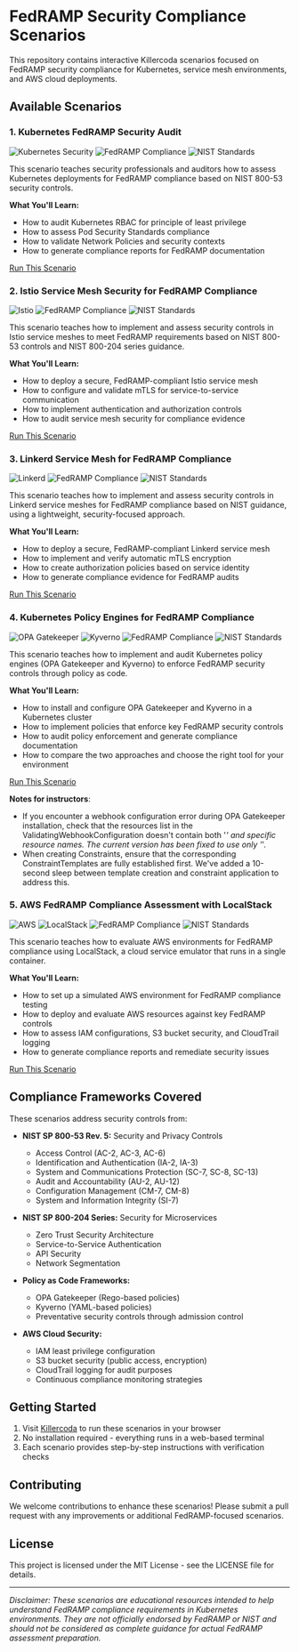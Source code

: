 # FedRAMP Security Compliance Scenarios

This repository contains interactive Killercoda scenarios focused on FedRAMP security compliance for Kubernetes, service mesh environments, and AWS cloud deployments.

## Available Scenarios

### 1. Kubernetes FedRAMP Security Audit

![Kubernetes Security](https://img.shields.io/badge/Kubernetes-Security-326CE5)
![FedRAMP Compliance](https://img.shields.io/badge/FedRAMP-Compliance-0078D6)
![NIST Standards](https://img.shields.io/badge/NIST-800--53-00BFFF)

This scenario teaches security professionals and auditors how to assess Kubernetes deployments for FedRAMP compliance based on NIST 800-53 security controls.

**What You'll Learn:**
- How to audit Kubernetes RBAC for principle of least privilege
- How to assess Pod Security Standards compliance 
- How to validate Network Policies and security contexts
- How to generate compliance reports for FedRAMP documentation

[Run This Scenario](https://killercoda.com/ethanolivertroy/scenario/kubernetes-fedramp-audit)

### 2. Istio Service Mesh Security for FedRAMP Compliance

![Istio](https://img.shields.io/badge/Istio-Service%20Mesh-466BB0)
![FedRAMP Compliance](https://img.shields.io/badge/FedRAMP-Compliance-0078D6)
![NIST Standards](https://img.shields.io/badge/NIST-800--204-00BFFF)

This scenario teaches how to implement and assess security controls in Istio service meshes to meet FedRAMP requirements based on NIST 800-53 controls and NIST 800-204 series guidance.

**What You'll Learn:**
- How to deploy a secure, FedRAMP-compliant Istio service mesh
- How to configure and validate mTLS for service-to-service communication
- How to implement authentication and authorization controls
- How to audit service mesh security for compliance evidence

[Run This Scenario](https://killercoda.com/ethanolivertroy/scenario/istio-fedramp-compliance)

### 3. Linkerd Service Mesh for FedRAMP Compliance

![Linkerd](https://img.shields.io/badge/Linkerd-Service%20Mesh-2BEDA7)
![FedRAMP Compliance](https://img.shields.io/badge/FedRAMP-Compliance-0078D6)
![NIST Standards](https://img.shields.io/badge/NIST-800--204-00BFFF)

This scenario teaches how to implement and assess security controls in Linkerd service meshes for FedRAMP compliance based on NIST guidance, using a lightweight, security-focused approach.

**What You'll Learn:**
- How to deploy a secure, FedRAMP-compliant Linkerd service mesh
- How to implement and verify automatic mTLS encryption
- How to create authorization policies based on service identity
- How to generate compliance evidence for FedRAMP audits

[Run This Scenario](https://killercoda.com/ethanolivertroy/scenario/linkerd-fedramp-compliance)

### 4. Kubernetes Policy Engines for FedRAMP Compliance

![OPA Gatekeeper](https://img.shields.io/badge/OPA-Gatekeeper-000000)
![Kyverno](https://img.shields.io/badge/Kyverno-Policy-2C90E8)
![FedRAMP Compliance](https://img.shields.io/badge/FedRAMP-Compliance-0078D6)
![NIST Standards](https://img.shields.io/badge/NIST-800--53-00BFFF)

This scenario teaches how to implement and audit Kubernetes policy engines (OPA Gatekeeper and Kyverno) to enforce FedRAMP security controls through policy as code.

**What You'll Learn:**
- How to install and configure OPA Gatekeeper and Kyverno in a Kubernetes cluster
- How to implement policies that enforce key FedRAMP security controls
- How to audit policy enforcement and generate compliance documentation
- How to compare the two approaches and choose the right tool for your environment

[Run This Scenario](https://killercoda.com/ethanolivertroy/scenario/kubernetes-policy-engines)

**Notes for instructors**: 
- If you encounter a webhook configuration error during OPA Gatekeeper installation, check that the resources list in the ValidatingWebhookConfiguration doesn't contain both '*' and specific resource names. The current version has been fixed to use only '*'.
- When creating Constraints, ensure that the corresponding ConstraintTemplates are fully established first. We've added a 10-second sleep between template creation and constraint application to address this.

### 5. AWS FedRAMP Compliance Assessment with LocalStack

![AWS](https://img.shields.io/badge/AWS-Cloud-FF9900)
![LocalStack](https://img.shields.io/badge/LocalStack-Testing-4D27AA)
![FedRAMP Compliance](https://img.shields.io/badge/FedRAMP-Compliance-0078D6)
![NIST Standards](https://img.shields.io/badge/NIST-800--53-00BFFF)

This scenario teaches how to evaluate AWS environments for FedRAMP compliance using LocalStack, a cloud service emulator that runs in a single container.

**What You'll Learn:**
- How to set up a simulated AWS environment for FedRAMP compliance testing
- How to deploy and evaluate AWS resources against key FedRAMP controls
- How to assess IAM configurations, S3 bucket security, and CloudTrail logging
- How to generate compliance reports and remediate security issues

[Run This Scenario](https://killercoda.com/ethanolivertroy/scenario/aws-fedramp-compliance)

## Compliance Frameworks Covered

These scenarios address security controls from:

- **NIST SP 800-53 Rev. 5:** Security and Privacy Controls
  - Access Control (AC-2, AC-3, AC-6)
  - Identification and Authentication (IA-2, IA-3)
  - System and Communications Protection (SC-7, SC-8, SC-13)
  - Audit and Accountability (AU-2, AU-12)
  - Configuration Management (CM-7, CM-8)
  - System and Information Integrity (SI-7)

- **NIST SP 800-204 Series:** Security for Microservices
  - Zero Trust Security Architecture 
  - Service-to-Service Authentication
  - API Security
  - Network Segmentation

- **Policy as Code Frameworks:**
  - OPA Gatekeeper (Rego-based policies)
  - Kyverno (YAML-based policies)
  - Preventative security controls through admission control
  
- **AWS Cloud Security:**
  - IAM least privilege configuration
  - S3 bucket security (public access, encryption)
  - CloudTrail logging for audit purposes
  - Continuous compliance monitoring strategies

## Getting Started

1. Visit [Killercoda](https://killercoda.com) to run these scenarios in your browser
2. No installation required - everything runs in a web-based terminal
3. Each scenario provides step-by-step instructions with verification checks

## Contributing

We welcome contributions to enhance these scenarios! Please submit a pull request with any improvements or additional FedRAMP-focused scenarios.

## License

This project is licensed under the MIT License - see the LICENSE file for details.

---

*Disclaimer: These scenarios are educational resources intended to help understand FedRAMP compliance requirements in Kubernetes environments. They are not officially endorsed by FedRAMP or NIST and should not be considered as complete guidance for actual FedRAMP assessment preparation.*